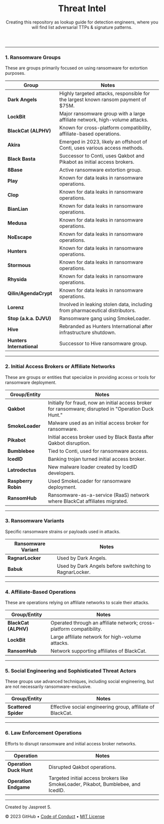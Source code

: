 <header>

# Threat Intel

Creating this repository as lookup guide for detection engineers, where you will find list adversarial TTPs & signature patterns. 

</header>

---

### **1. Ransomware Groups**
These are groups primarily focused on using ransomware for extortion purposes.

| **Group**                 | **Notes**                                                                 |
|---------------------------|---------------------------------------------------------------------------|
| **Dark Angels**           | Highly targeted attacks, responsible for the largest known ransom payment of $75M. |
| **LockBit**               | Major ransomware group with a large affiliate network, high-volume attacks. |
| **BlackCat (ALPHV)**      | Known for cross-platform compatibility, affiliate-based operations.      |
| **Akira**                 | Emerged in 2023, likely an offshoot of Conti, uses various access methods. |
| **Black Basta**           | Successor to Conti, uses Qakbot and Pikabot as initial access brokers.   |
| **8Base**                 | Active ransomware extortion group.                                       |
| **Play**                  | Known for data leaks in ransomware operations.                          |
| **Clop**                  | Known for data leaks in ransomware operations.                          |
| **BianLian**              | Known for data leaks in ransomware operations.                          |
| **Medusa**                | Known for data leaks in ransomware operations.                          |
| **NoEscape**              | Known for data leaks in ransomware operations.                          |
| **Hunters**               | Known for data leaks in ransomware operations.                          |
| **Stormous**              | Known for data leaks in ransomware operations.                          |
| **Rhysida**               | Known for data leaks in ransomware operations.                          |
| **Qilin/AgendaCrypt**     | Known for data leaks in ransomware operations.                          |
| **Lorenz**                | Involved in leaking stolen data, including from pharmaceutical distributors. |
| **Stop (a.k.a. DJVU)**    | Ransomware gang using SmokeLoader.                                       |
| **Hive**                  | Rebranded as Hunters International after infrastructure shutdown.        |
| **Hunters International** | Successor to Hive ransomware group.                                      |

---

### **2. Initial Access Brokers or Affiliate Networks**
These are groups or entities that specialize in providing access or tools for ransomware deployment.

| **Group/Entity**          | **Notes**                                                                 |
|---------------------------|---------------------------------------------------------------------------|
| **Qakbot**                | Initially for fraud, now an initial access broker for ransomware; disrupted in "Operation Duck Hunt." |
| **SmokeLoader**           | Malware used as an initial access broker for ransomware.                 |
| **Pikabot**               | Initial access broker used by Black Basta after Qakbot disruption.       |
| **Bumblebee**             | Tied to Conti, used for ransomware access.                               |
| **IcedID**                | Banking trojan turned initial access broker.                             |
| **Latrodectus**           | New malware loader created by IcedID developers.                         |
| **Raspberry Robin**       | Used SmokeLoader for ransomware deployment.                              |
| **RansomHub**             | Ransomware-as-a-service (RaaS) network where BlackCat affiliates migrated. |

---

### **3. Ransomware Variants**
Specific ransomware strains or payloads used in attacks.

| **Ransomware Variant**    | **Notes**                                                                 |
|---------------------------|---------------------------------------------------------------------------|
| **RagnarLocker**          | Used by Dark Angels.                                                     |
| **Babuk**                 | Used by Dark Angels before switching to RagnarLocker.                    |

---

### **4. Affiliate-Based Operations**
These are operations relying on affiliate networks to scale their attacks.

| **Group/Entity**          | **Notes**                                                                 |
|---------------------------|---------------------------------------------------------------------------|
| **BlackCat (ALPHV)**      | Operated through an affiliate network; cross-platform compatibility.     |
| **LockBit**               | Large affiliate network for high-volume attacks.                        |
| **RansomHub**             | Network supporting affiliates of BlackCat.                              |

---

### **5. Social Engineering and Sophisticated Threat Actors**
These groups use advanced techniques, including social engineering, but are not necessarily ransomware-exclusive.

| **Group/Entity**          | **Notes**                                                                 |
|---------------------------|---------------------------------------------------------------------------|
| **Scattered Spider**      | Effective social engineering group, affiliate of BlackCat.               |

---

### **6. Law Enforcement Operations**
Efforts to disrupt ransomware and initial access broker networks.

| **Operation**             | **Notes**                                                                 |
|---------------------------|---------------------------------------------------------------------------|
| **Operation Duck Hunt**   | Disrupted Qakbot operations.                                             |
| **Operation Endgame**     | Targeted initial access brokers like SmokeLoader, Pikabot, Bumblebee, and IcedID. |



<footer>

---

Created by Jaspreet S.

&copy; 2023 GitHub &bull; [Code of Conduct](https://www.contributor-covenant.org/version/2/1/code_of_conduct/code_of_conduct.md) &bull; [MIT License](https://gh.io/mit)

</footer>
